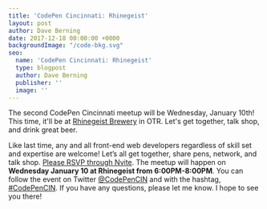 ```yaml
---
title: 'CodePen Cincinnati: Rhinegeist'
layout: post
author: Dave Berning
date: 2017-12-18 00:00:00 +0000
backgroundImage: "/code-bkg.svg"
seo:
  name: 'CodePen Cincinnati: Rhinegeist'
  type: blogpost
  author: Dave Berning
  publisher: ''
  image: ''
---
```

The second CodePen Cincinnati meetup will be Wednesday, January 10th! This time, it'll be at [Rhinegeist Brewery](http://www.rhinegeist.com/) in OTR. Let's get together, talk shop, and drink great beer.

Like last time, any and all front-end web developers regardless of skill set and expertise are welcome! Let’s all get together, share pens, network, and talk shop. [Please RSVP through Nvite](https://nvite.com/CodePenCIN/32dgjx). The meetup will happen on **Wednesday January 10 at Rhinegeist from 6:00PM-8:00PM**.  You can follow the event on Twitter [@CodePenCIN](https://twitter.com/CodePenCIN) and with the hashtag, [#CodePenCIN](https://twitter.com/search?q=%23CodePenCIN&src=tyah). If you have any questions, please let me know. I hope to see you there!